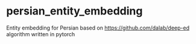 # persian_entity_embedding
Entity embedding for Persian based on https://github.com/dalab/deep-ed algorithm written in pytorch
